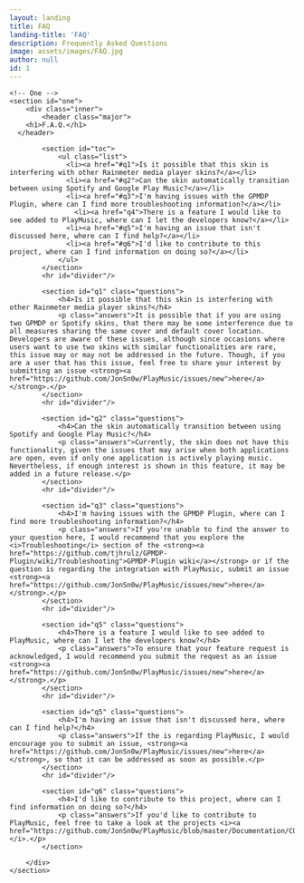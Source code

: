 ```yaml
---
layout: landing
title: FAQ
landing-title: 'FAQ'
description: Frequently Asked Questions
image: assets/images/FAQ.jpg
author: null
id: 1
---
```


<div id="main" class="alt">

	<!-- One -->
	<section id="one">
		<div class="inner">
			<header class="major">
        <h1>F.A.Q.</h1>
      </header>

			<section id="toc">
				<ul class="list">
				  <li><a href="#q1">Is it possible that this skin is interfering with other Rainmeter media player skins?</a></li>
				  <li><a href="#q2">Can the skin automatically transition between using Spotify and Google Play Music?</a></li>
				  <li><a href="#q3">I'm having issues with the GPMDP Plugin, where can I find more troubleshooting information?</a></li>
					<li><a href="q4">There is a feature I would like to see added to PlayMusic, where can I let the developers know?</a></li>
				  <li><a href="#q5">I'm having an issue that isn't discussed here, where can I find help?</a></li>
				  <li><a href="#q6">I'd like to contribute to this project, where can I find information on doing so?</a></li>
				</ul>
			</section>
			<hr id="divider"/>

			<section id="q1" class="questions">
				<h4>Is it possible that this skin is interfering with other Rainmeter media player skins?</h4>
				<p class="answers">It is possible that if you are using two GPMDP or Spotify skins, that there may be some interference due to all measures sharing the same cover and default cover location. Developers are aware of these issues, although since occasions where users want to use two skins with similar functionalities are rare, this issue may or may not be addressed in the future. Though, if you are a user that has this issue, feel free to share your interest by submitting an issue <strong><a href="https://github.com/JonSn0w/PlayMusic/issues/new">here</a></strong>.</p>
			</section>
			<hr id="divider"/>

			<section id="q2" class="questions">
				<h4>Can the skin automatically transition between using Spotify and Google Play Music?</h4>
				<p class="answers">Currently, the skin does not have this functionality, given the issues that may arise when both applications are open, even if only one application is actively playing music. Nevertheless, if enough interest is shown in this feature, it may be added in a future release.</p>
			</section>
			<hr id="divider"/>

			<section id="q3" class="questions">
				<h4>I'm having issues with the GPMDP Plugin, where can I find more troubleshooting information?</h4>
				<p class="answers">If you're unable to find the answer to your question here, I would recommend that you explore the <i>Troubleshooting</i> section of the <strong><a href="https://github.com/tjhrulz/GPMDP-Plugin/wiki/Troubleshooting">GPMDP-Plugin wiki</a></strong> or if the question is regarding the integration with PlayMusic, submit an issue <strong><a href="https://github.com/JonSn0w/PlayMusic/issues/new">here</a></strong>.</p>
			</section>
			<hr id="divider"/>

			<section id="q5" class="questions">
				<h4>There is a feature I would like to see added to PlayMusic, where can I let the developers know?</h4>
				<p class="answers">To ensure that your feature request is acknowledged, I would recommend you submit the request as an issue <strong><a href="https://github.com/JonSn0w/PlayMusic/issues/new">here</a></strong>.</p>
			</section>
			<hr id="divider"/>

			<section id="q5" class="questions">
				<h4>I'm having an issue that isn't discussed here, where can I find help?</h4>
				<p class="answers">If the is regarding PlayMusic, I would encourage you to submit an issue, <strong><a href="https://github.com/JonSn0w/PlayMusic/issues/new">here</a></strong>, so that it can be addressed as soon as possible.</p>
			</section>
			<hr id="divider"/>

			<section id="q6" class="questions">
				<h4>I'd like to contribute to this project, where can I find information on doing so?</h4>
				<p class="answers">If you'd like to contribute to PlayMusic, feel free to take a look at the projects <i><a href="https://github.com/JonSn0w/PlayMusic/blob/master/Documentation/CONTRIBUTING.md">CONTRIBUTING.md</a></i>.</p>
			</section>

		</div>
	</section>
</div>
